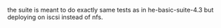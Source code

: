 the suite is meant to do exactly same tests as in
he-basic-suite-4.3 but deploying on iscsi instead of nfs.
